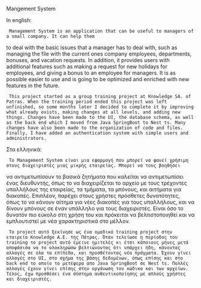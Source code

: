 Mangement System 

In english:

     Management System is an application that can be useful to managers of a small company. It can help them
to deal with the basic issues that a manager has to deal with, such as managing the file with the current ones
company employees, departments, bonuses, and vacation requests. In addition, it provides users with additional 
features such as making a request for new holidays for employees, and giving a bonus to an employee for managers. 
It is as possible easier to use and is going to be optimized and enriched with new features in the future.

     This project started as a group training project at Knowledge SA. of Patras. When the training period ended this project was left unfinished, so some months later I decided to complete it by improving what already exists, making changes at all levels, and adding new things. Changes have been made to the UI, the database schema, as well as the back end which I moved from Java SpringBoot to Nest ts. Many changes have also been made to the organization of code and files. Finally, I have added an authentication system with simple users and administrators.



Στα ελληνικά:

     Το Management System είναι μια εφαρμογή που μπορεί να φανεί χρήσιμη στους διαχειριστές μιας μικρής εταιρείας. Μπορεί να τους βοηθήσει 
να αντιμετωπίσουν το βασικά ζητήματα που καλείται να αντιμετωπίσει ένας διευθυντής, όπως το να διαχειρίζεται το αρχείο με τους τρέχοντες 
υπαλλήλους της εταιρείας, τα τμήματα, τα μπόνους, και αιτήματα για διακοπές. Επιπλέον, παρέχει στους χρήστες πρόσθετες δυνατότητες, όπως 
το να κάνουν αίτημα για νέες διακοπές για τους υπαλλήλους, και να δίνουν μπόνους σε έναν υπάλληλο για τους διαχειριστές. Είναι όσο το δυνατόν 
πιο εύκολο στη χρήση του και πρόκειται να βελτιστοποιηθεί και να εμπλουτιστεί με νέα χαρακτηριστικά στο μέλλον.

     To project αυτό ξεκίνησε ως ένα ομαδικό training project στην εταιρεία Knowledge Α.Ε. της Πάτρας. Όταν τελείωσε η περίοδος του training το project αυτό έμεινε ημιτελές κι έτσι κάποιους μήνες μετά αποφάσισα να το ολοκληρώσω βελτιώνοντας ότι υπάρχει ήδη, κάνοντας αλλαγές σε όλα τα επίπεδα, και προσθέτοντας νέα πράγματα. Έχουν γίνει αλλαγές στο UI, στο σχήμα της βάσης δεδομένων, όπως επίσης και στο back end το οποίο το μετέφερα απο Java SpringBoot σε Nest ts. Πολλές αλλαγές έχουν γίνει επίσης στην οργάνωση του κώδικα και των αρχείων. Τέλος, έχω προσθέσει ένα σύστημα αυθεντικοποίησης με απλούς χρήστες και διαχειριστές.
